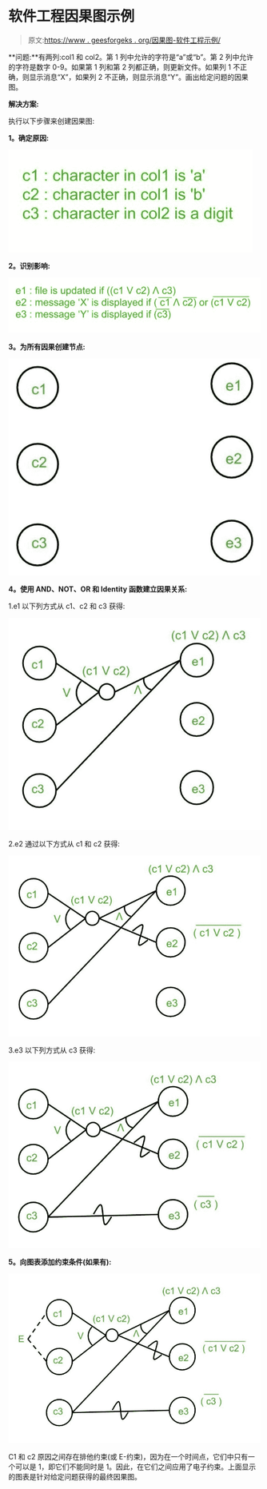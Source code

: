 # 软件工程因果图示例

> 原文:[https://www . geesforgeks . org/因果图-软件工程示例/](https://www.geeksforgeeks.org/cause-effect-graphing-example-in-software-engineering/)

**问题:**有两列:col1 和 col2。第 1 列中允许的字符是“a”或“b”。第 2 列中允许的字符是数字 0-9。如果第 1 列和第 2 列都正确，则更新文件。如果列 1 不正确，则显示消息“X”，如果列 2 不正确，则显示消息“Y”。画出给定问题的因果图。

**解决方案:**

执行以下步骤来创建因果图:

**1。确定原因:**

![](img/4f0be286f00f2f244ed87c9e25ca9152.png)

**2。识别影响:**

![](img/3bd4c4470ca0675863db6824f458d6f7.png)

**3。为所有因果创建节点:**

![](img/4c746ac0398b646a76f33d3d88a70d50.png)

**4。使用 AND、NOT、OR 和 Identity 函数建立因果关系:**

1.e1 以下列方式从 c1、c2 和 c3 获得:

![](img/027ac7b909bbf4456a574ec0e326bb81.png)

2.e2 通过以下方式从 c1 和 c2 获得:

![](img/3a6b6b6a4c196450e087e6be64901205.png)

3.e3 以下列方式从 c3 获得:

![](img/aca619dd731908d81500e57edb072b8d.png)

**5。向图表添加约束条件(如果有):**

![](img/bbe559344f7f9b199c3de511d5b91556.png)

C1 和 c2 原因之间存在排他约束(或 E-约束)，因为在一个时间点，它们中只有一个可以是 1，即它们不能同时是 1。因此，在它们之间应用了电子约束。上面显示的图表是针对给定问题获得的最终因果图。
